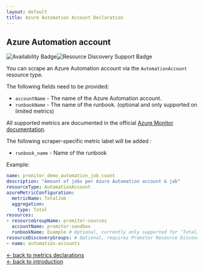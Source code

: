 ```yaml
---
layout: default
title: Azure Automation Account Declaration
---
```


## Azure Automation account

![Availability Badge](https://img.shields.io/badge/Available%20Starting-v2.1-green.svg)![Resource Discovery Support Badge](https://img.shields.io/badge/Support%20for%20Resource%20Discovery-Yes-green.svg)

You can scrape an Azure Automation account via the `AutomationAccount`
 resource type.

The following fields need to be provided:

- `accountName` - The name of the Azure Automation account.
- `runbookName` - The name of the runbook. (optional and only supported on limited metrics)

All supported metrics are documented in the official [Azure Monitor documentation](https://docs.microsoft.com/en-us/azure/azure-monitor/platform/metrics-supported#microsoftautomationautomationaccounts).

The following scraper-specific metric label will be added :

- `runbook_name` - Name of the runbook

Example:

```yaml
name: promitor_demo_automation_job_count
description: "Amount of jobs per Azure Automation account & job"
resourceType: AutomationAccount
azureMetricConfiguration:
  metricName: TotalJob
  aggregation:
    type: Total
resources:
- resourceGroupName: promitor-sources
  accountName: promitor-sandbox
  runbookName: Example # Optional, currently only supported for 'TotalJob' metric
resourceDiscoveryGroups: # Optional, requires Promitor Resource Discovery agent (https://promitor.io/concepts/how-it-works#using-resource-discovery)
- name: automation-accounts
```

<!-- markdownlint-disable MD033 -->
[&larr; back to metrics declarations](/configuration/v2.x/metrics)<br />
[&larr; back to introduction](/)
<!-- markdownlint-enable -->
